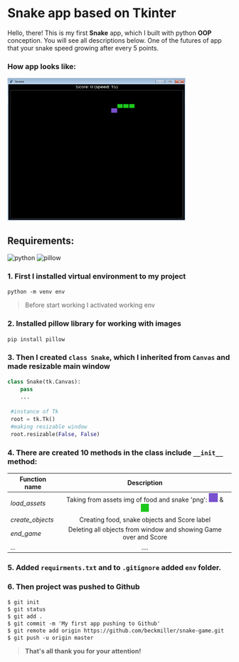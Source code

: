 # **Snake** app based on Tkinter
Hello, there! This is my first **Snake** app, which I built with python **OOP** conception. You will see all descriptions below.
One of the futures of app that your snake speed growing after every 5 points.
### How app looks like: 
<img src="assets/app.png" width="400" height="320" />

## Requirements: 

![python](https://img.shields.io/badge/python-3.7.4-red)
![pillow](https://img.shields.io/badge/pillow-8.0.1-brightgreen)


### 1. First I installed virtual environment to my project

   ``` 
   python -m venv env 
   ```
   > Before start working I activated working env
### 2. Installed pillow library for working with images
   ```
   pip install pillow
   ``` 
### 3. Then I created `class Snake`, which I inherited from `Canvas` and made resizable main window
   ```python
   class Snake(tk.Canvas):
       pass
       ...

    #instance of Tk
    root = tk.Tk()
    #making resizable window
    root.resizable(False, False)
   ```
### 4. There are created 10 methods in the class include `__init__` method:
  
   Function name | Description
   --- |:---:
   *load_assets* |  Taking from assets img of food and snake 'png':   ![food](/assets/food.png) & ![snake](/assets/snake.png)
   *create_objects* | Creating food, snake objects and Score label
   *end_game* | Deleting all  objects from window and showing Game over and Score
   *...* | ....

### 5. Added `requirments.txt` and to `.gitignore` added `env` folder.
### 6. Then project was pushed to Github


   ```
   $ git init
   $ git status
   $ git add .
   $ git commit -m 'My first app pushing to Github'
   $ git remote add origin https://github.com/beckmiller/snake-game.git
   $ git push -u origin master
   ```

>**That's all thank you for your attention!**
